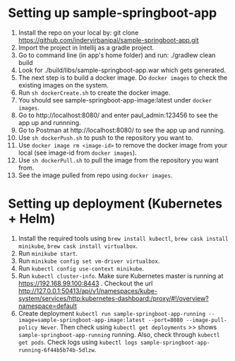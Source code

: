 # Setting up sample-springboot-app 

1. Install the repo on your local by: git clone https://github.com/indervirbanipal/sample-springboot-app.git
2. Import the project in Intellij as a gradle project. 
3. Go to command line (in app's home folder) and run: ./gradlew clean build
4. Look for ./build/libs/sample-springboot-app.war which gets generated.
5. The next step is to build a docker image. Do `docker images` to check the existing images on the system.
6. Run `sh dockerCreate.sh` to create the docker image. 
7. You should see sample-springboot-app-image:latest under `docker images`.
8. Go to http://localhost:8080/ and enter paul_admin:123456 to see the app up and runnning.
9. Go to Postman at http://localhost:8080/ to see the app up and running.
10. Use `sh dockerPush.sh` to push to the repository you want to.
11. Use `docker image rm <image-id>` to remove the docker image from your local (see image-id from `docker images`).
12. Use `sh dockerPull.sh` to pull the image from the repository you want from.
13. See the image pulled from repo using `docker images`.

# Setting up deployment (Kubernetes + Helm)

1. Install the required tools using `brew install kubectl`, `brew cask install minikube`, `brew cask install virtualbox`.
2. Run `minikube start`.
3. Run `minikube config set vm-driver virtualbox`.
4. Run `kubectl config use-context minikube`.
5. Run `kubectl cluster-info`. Make sure Kubernetes master is running at https://192.168.99.100:8443 . Checkout the url http://127.0.0.1:50413/api/v1/namespaces/kube-system/services/http:kubernetes-dashboard:/proxy/#!/overview?namespace=default 
6. Create deployment `kubectl run sample-springboot-app-running --image=sample-springboot-app-image:latest --port=8080 --image-pull-policy Never`. Then check using `kubectl get deployments` >> shows `sample-springboot-app-running` running. Also, check through `kubectl get pods`. Check logs using `kubectl logs sample-springboot-app-running-6f44b5b74b-5dlzw`.

